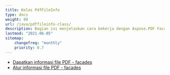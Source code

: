 ```yaml
---
title: Kelas PdfFileInfo
type: docs
weight: 90
url: /java/pdffileinfo-class/
description: Bagian ini menjelaskan cara bekerja dengan Aspose.PDF Facades menggunakan Kelas PdfFileInfo.
lastmod: "2021-06-05"
sitemap:
    changefreq: "monthly"
    priority: 0.7
---
```


- [Dapatkan informasi file PDF - facades](/pdf/java/get-pdf-information/)
- [Atur informasi file PDF - facades](/pdf/java/set-pdf-information/)